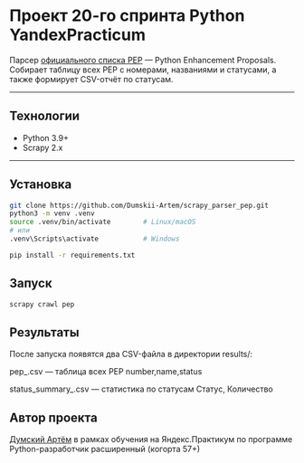 # Проект 20-го спринта Python YandexPracticum 


Парсер [официального списка PEP](https://peps.python.org/) — Python Enhancement Proposals.  
Собирает таблицу всех PEP с номерами, названиями и статусами, а также формирует CSV-отчёт по статусам.

---

## Технологии

- Python 3.9+
- Scrapy 2.x

---

## Установка

```bash
git clone https://github.com/Dumskii-Artem/scrapy_parser_pep.git
python3 -m venv .venv
source .venv/bin/activate        # Linux/macOS
# или
.venv\Scripts\activate           # Windows

pip install -r requirements.txt
```

## Запуск

```bash
scrapy crawl pep
```

## Результаты
После запуска появятся два CSV-файла в директории results/:

pep_<datatime>.csv — таблица всех PEP
number,name,status

status_summary_<datatime>.csv — статистика по статусам
Статус, Количество

## Автор проекта
[Думский Артём](https://github.com/Dumskii-Artem) в рамках обучения
на Яндекс.Практикум по программе Python-разработчик расширенный (когорта 57+)
